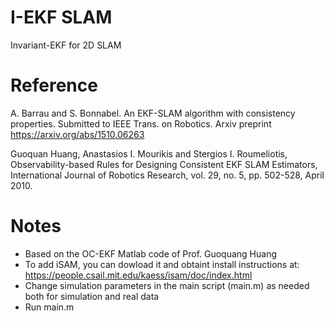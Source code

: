 # I-EKF SLAM
Invariant-EKF for 2D SLAM

# Reference
A. Barrau and S. Bonnabel. An EKF-SLAM algorithm with consistency properties. Submitted to IEEE Trans. on Robotics. Arxiv preprint https://arxiv.org/abs/1510.06263

Guoquan Huang, Anastasios I. Mourikis and Stergios I. Roumeliotis, Observability-based Rules for Designing Consistent EKF SLAM Estimators, International Journal of Robotics Research, vol. 29, no. 5, pp. 502-528, April 2010.

# Notes
- Based on the OC-EKF Matlab code of Prof. Guoquang Huang
- To add iSAM, you can dowload it and obtaint install instructions at: https://people.csail.mit.edu/kaess/isam/doc/index.html
- Change simulation parameters in the main script (main.m) as needed both for simulation and real data
- Run main.m
